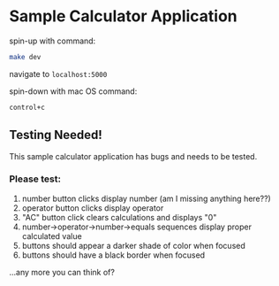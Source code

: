 
# Sample Calculator Application

spin-up with command:
```sh
make dev
```

navigate to `localhost:5000`

spin-down with mac OS command:
```sh
control+c
```

## Testing Needed!

This sample calculator application has bugs and needs to be tested.

### Please test:
1. number button clicks display number (am I missing anything here??)
2. operator button clicks display operator
3. "AC" button click clears calculations and displays "0"
4. number->operator->number->equals sequences display proper calculated value
5. buttons should appear a darker shade of color when focused
6. buttons should have a black border when focused

...any more you can think of?
